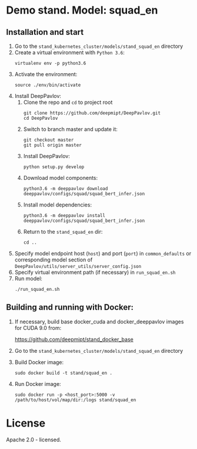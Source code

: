 # Demo stand. Model: squad_en

## Installation and start
1. Go to the `stand_kubernetes_cluster/models/stand_squad_en` directory
2. Create a virtual environment with `Python 3.6`:
    ```
    virtualenv env -p python3.6
    ```
3. Activate the environment:
    ```
    source ./env/bin/activate
    ```
4. Install DeepPavlov:
    1. Clone the repo and `cd` to project root
        ```
        git clone https://github.com/deepmipt/DeepPavlov.git
        cd DeepPavlov
        ```
    2. Switch to branch master and update it:
        ```
        git checkout master
        git pull origin master
        ```
    3. Install DeepPavlov:
        ```
        python setup.py develop
        ```
    4. Download model components:
        ```
        python3.6 -m deeppavlov download deeppavlov/configs/squad/squad_bert_infer.json
        ```
    5. Install model dependencies:
        ```
        python3.6 -m deeppavlov install deeppavlov/configs/squad/squad_bert_infer.json
        ```
    6. Return to the `stand_squad_en` dir:
        ```
        cd ..
        ```
5. Specify model endpoint host (`host`) and port (`port`) in `common_defaults` or corresponding model section of `DeepPavlov/utils/server_utils/server_config.json`
6. Specify virtual environment path (if necessary) in `run_squad_en.sh`
7. Run model:
    ```
    ./run_squad_en.sh
    ```

## Building and running with Docker:
1. If necessary, build base docker_cuda and docker_deeppavlov images for CUDA 9.0 from:

   https://github.com/deepmipt/stand_docker_base
  
2. Go to the `stand_kubernetes_cluster/models/stand_squad_en` directory

3. Build Docker image:
   ```
   sudo docker build -t stand/squad_en .
   ```
4. Run Docker image:
   ```
   sudo docker run -p <host_port>:5000 -v /path/to/host/vol/map/dir:/logs stand/squad_en
   ```

# License

Apache 2.0 - licensed.